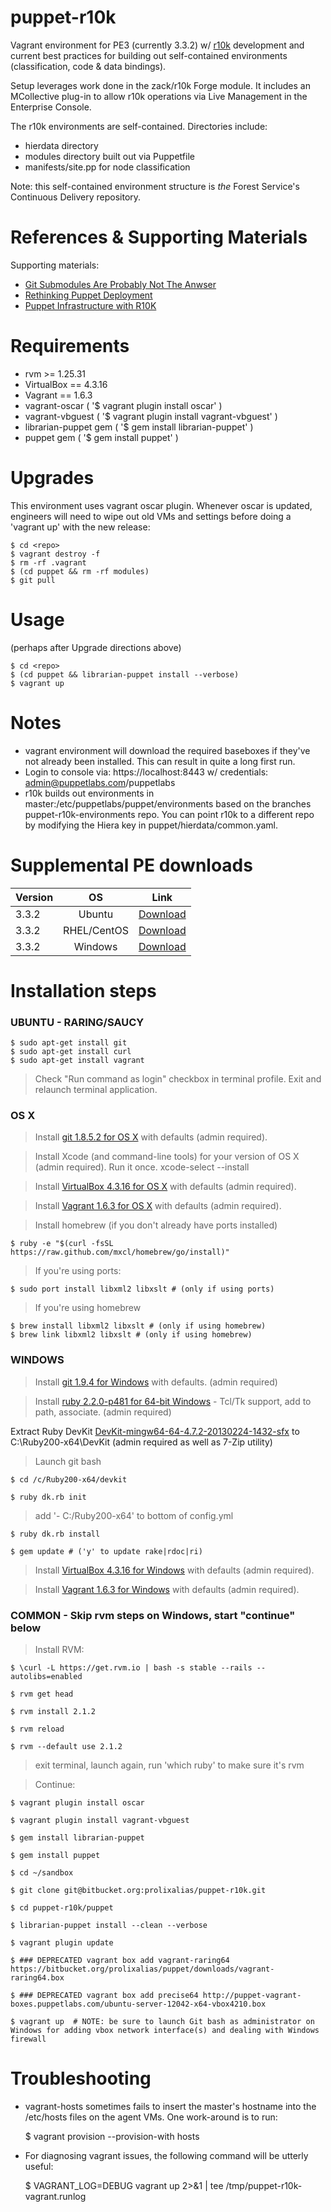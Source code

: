 # puppet-r10k

Vagrant environment for PE3 (currently 3.3.2) w/ [r10k](http://github.com/adrienthebo/r10k) development and current best practices for building out self-contained environments (classification, code & data bindings).

Setup leverages work done in the zack/r10k Forge module. It includes an MCollective plug-in to allow r10k operations via Live
Management in the Enterprise Console.

The r10k environments are self-contained. Directories include:

  * hierdata directory
  * modules directory built out via Puppetfile
  * manifests/site.pp for node classification

Note: this self-contained environment structure is *the* Forest Service's Continuous Delivery repository.

# References & Supporting Materials

Supporting materials:

  * [Git Submodules Are Probably Not The Anwser](http://somethingsinistral.net/blog/git-submodules-are-probably-not-the-answer/)
  * [Rethinking Puppet Deployment](http://somethingsinistral.net/blog/rethinking-puppet-deployment/)
  * [Puppet Infrastructure with R10K](http://terrarum.net/administration/puppet-infrastructure-with-r10k.html)

# Requirements
  * rvm >= 1.25.31
  * VirtualBox == 4.3.16
  * Vagrant == 1.6.3
  * vagrant-oscar ( '$ vagrant plugin install oscar' )
  * vagrant-vbguest ( '$ vagrant plugin install vagrant-vbguest' )
  * librarian-puppet gem ( '$ gem install librarian-puppet' )
  * puppet gem ( '$ gem install puppet' )

# Upgrades
This environment uses vagrant oscar plugin. Whenever oscar is updated, engineers will need to wipe out old VMs and settings
before doing a 'vagrant up' with the new release:
  
    $ cd <repo>
    $ vagrant destroy -f
    $ rm -rf .vagrant
    $ (cd puppet && rm -rf modules)
    $ git pull

# Usage 
(perhaps after Upgrade directions above)

    $ cd <repo>
    $ (cd puppet && librarian-puppet install --verbose)
    $ vagrant up

# Notes
  * vagrant environment will download the required baseboxes if they've not already been installed. This can result in quite a long first run.
  * Login to console via: https://localhost:8443   w/ credentials:  admin@puppetlabs.com/puppetlabs
  * r10k builds out environments in master:/etc/puppetlabs/puppet/environments based on the branches puppet-r10k-environments repo. You can point r10k to a different repo by modifying the Hiera key in puppet/hierdata/common.yaml.

# Supplemental PE downloads
| Version | OS | Link |
| ------------- |:-------------:|:-----:|
| 3.3.2 | Ubuntu      | [Download](http://s3.amazonaws.com/pe-builds/released/3.3.2/puppet-enterprise-3.3.2-ubuntu-14.04-amd64.tar.gz) |
| 3.3.2 | RHEL/CentOS | [Download](http://s3.amazonaws.com/pe-builds/released/3.3.2/puppet-enterprise-3.3.2-el-6-x86_64.tar.gz) |
| 3.3.2 | Windows     | [Download](http://s3.amazonaws.com/pe-builds/released/3.3.2/puppet-enterprise-3.3.2.msi) |

# Installation steps

### UBUNTU - RARING/SAUCY

    $ sudo apt-get install git
    $ sudo apt-get install curl
    $ sudo apt-get install vagrant

>Check "Run command as login" checkbox in terminal profile. Exit and relaunch terminal application.


### OS X

>Install [git 1.8.5.2 for OS X](http://sourceforge.net/projects/git-osx-installer/files/git-1.8.5.2-intel-universal-snow-leopard.dmg/download) with defaults (admin required). 

>Install Xcode (and command-line tools) for your version of OS X (admin required). Run it once.
>xcode-select --install

>Install [VirtualBox 4.3.16 for OS X](http://download.virtualbox.org/virtualbox/4.3.16/VirtualBox-4.3.16-95972-OSX.dmg) with defaults (admin required).

>Install [Vagrant 1.6.3 for OS X](https://dl.bintray.com/mitchellh/vagrant/vagrant_1.6.3.dmg) with defaults (admin required).

>Install homebrew (if you don't already have ports installed)

    $ ruby -e "$(curl -fsSL https://raw.github.com/mxcl/homebrew/go/install)"

>If you're using ports:

    $ sudo port install libxml2 libxslt # (only if using ports)

>If you're using homebrew

    $ brew install libxml2 libxslt # (only if using homebrew)
    $ brew link libxml2 libxslt # (only if using homebrew)


### WINDOWS

>Install [git 1.9.4 for Windows](https://github.com/msysgit/msysgit/releases/download/Git-1.9.4-preview20140815/Git-1.9.4-preview20140815.exe) with defaults. (admin required)

>Install [ruby 2.2.0-p481 for 64-bit Windows](http://dl.bintray.com/oneclick/rubyinstaller/rubyinstaller-2.0.0-p481-x64.exe?direct) - Tcl/Tk support, add to path, associate. (admin required)

Extract Ruby DevKit [DevKit-mingw64-64-4.7.2-20130224-1432-sfx](http://cdn.rubyinstaller.org/archives/devkits/DevKit-mingw64-64-4.7.2-20130224-1432-sfx.exe) to C:\Ruby200-x64\DevKit (admin required as well as 7-Zip utility)

>Launch git bash

    $ cd /c/Ruby200-x64/devkit

    $ ruby dk.rb init

>add '- C:/Ruby200-x64' to bottom of config.yml

    $ ruby dk.rb install

    $ gem update # ('y' to update rake|rdoc|ri)

>Install [VirtualBox 4.3.16 for Windows](http://download.virtualbox.org/virtualbox/4.3.16/VirtualBox-4.3.16-95972-Win.exe) with defaults (admin required).

>Install [Vagrant 1.6.3 for Windows](https://dl.bintray.com/mitchellh/vagrant/Vagrant_1.6.3.msi) with defaults (admin required).


### COMMON - Skip rvm steps on Windows, start "continue" below

>Install RVM:

    $ \curl -L https://get.rvm.io | bash -s stable --rails --autolibs=enabled

    $ rvm get head

    $ rvm install 2.1.2

    $ rvm reload

    $ rvm --default use 2.1.2

>exit terminal, launch again, run 'which ruby' to make sure it's rvm


>Continue:

    $ vagrant plugin install oscar

    $ vagrant plugin install vagrant-vbguest

    $ gem install librarian-puppet

    $ gem install puppet

    $ cd ~/sandbox

    $ git clone git@bitbucket.org:prolixalias/puppet-r10k.git

    $ cd puppet-r10k/puppet

    $ librarian-puppet install --clean --verbose

    $ vagrant plugin update

    $ ### DEPRECATED vagrant box add vagrant-raring64 https://bitbucket.org/prolixalias/puppet/downloads/vagrant-raring64.box

    $ ### DEPRECATED vagrant box add precise64 http://puppet-vagrant-boxes.puppetlabs.com/ubuntu-server-12042-x64-vbox4210.box

    $ vagrant up  # NOTE: be sure to launch Git bash as administrator on Windows for adding vbox network interface(s) and dealing with Windows firewall


# Troubleshooting
  * vagrant-hosts sometimes fails to insert the master's hostname into the /etc/hosts files on the agent VMs. One work-around is to run:


    $ vagrant provision --provision-with hosts


  * For diagnosing vagrant issues, the following command will be utterly useful:


    $ VAGRANT_LOG=DEBUG vagrant up 2>&1 | tee /tmp/puppet-r10k-vagrant.runlog


